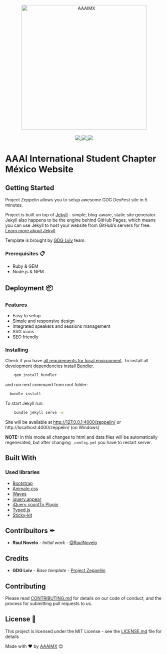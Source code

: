 <p align="center">
    <img src="https://www.aaaimx.org/img/other/aaaimx-ist.png" width="400" alt="AAAIMX"><br><br>
    <a href="https://www.aaaimx.org/" target="_blank">
        <img src="https://img.shields.io/badge/website-AAAI%20Student%20Chapter%20M%C3%A9xico-yellow">
    </a>
    <a href="https://web.facebook.com/aaaimx/" target="_blank">
        <img src="https://img.shields.io/badge/follow%20us-%40aaaimx-blue">
    </a>
    <a href="https://www.aaaimx.org/research" target="_blank">
        <img src="https://img.shields.io/badge/donate-support%20us-green">
    </a>
</p>
<!-- __ -->


# AAAI International Student Chapter México Website

## Getting Started

Project Zeppelin allows you to setup awesome GDG DevFest site in 5 minutes.

Project is built on top of [Jekyll](http://jekyllrb.com/) - simple, blog-aware, static site generator. Jekyll also happens to be the engine behind GitHub Pages, which means you can use Jekyll to host your website from GitHub’s servers for free. [Learn more about Jekyll](http://jekyllrb.com/).

Template is brought by [GDG Lviv](http://lviv.gdg.org.ua/) team.

### Prerequisites 📋

- Ruby & GEM
- Node.js & NPM

## Deployment 📦

### Features
* Easy to setup
* Simple and responsive design
* Integrated speakers and sessions management
* SVG icons
* SEO friendly

### Installing

Check if you have [all requirements for local environment](http://jekyllrb.com/docs/installation/).
To install all development dependencies install [Bundler](http://bundler.io/).
```bash
    gem install bundler
```
and run next command from root folder:

```bash
  bundle install
```  

To start Jekyll run:
```bash
    bundle jekyll serve -w
```
Site will be available at http://127.0.0.1:4000/zeppelin/ or http://localhost:4000/zeppelin/ (on Windows)

**NOTE:** in this mode all changes to html and data files will be automatically regenerated, but after changing ```_config.yml``` you have to restart server.

## Built With

### Used libraries
* [Bootstrap](https://github.com/twbs/bootstrap)
* [Animate.css](https://github.com/daneden/animate.css)
* [Waves](https://github.com/publicis-indonesia/Waves)
* [jquery.appear](https://github.com/bas2k/jquery.appear)
* [jQuery countTo Plugin](https://github.com/mhuggins/jquery-countTo)
* [Typed.js](https://github.com/mattboldt/typed.js)
* [Sticky-kit](https://github.com/leafo/sticky-kit)

## Contribuitors ✒
- **Raul Novelo** - _Initial work_ - [@RaulNovelo](https://github.com/RaulNovelo)

## Credits
- **GDG Lviv** - _Base template_ - [Project Zeppellin](https://github.com/gdg-x/zeppelin)

## Contributing

Please read [CONTRIBUTING.md](https://www.aaaimx.org/cod) for details on our code of conduct, and the process for submitting pull requests to us.

## License 📄

This project is licensed under the MIT License - see the [LICENSE.md](LICENSE.md) file for details

Made with ❤️ by [AAAIMX](https://github.com/aaaimx) 😊
